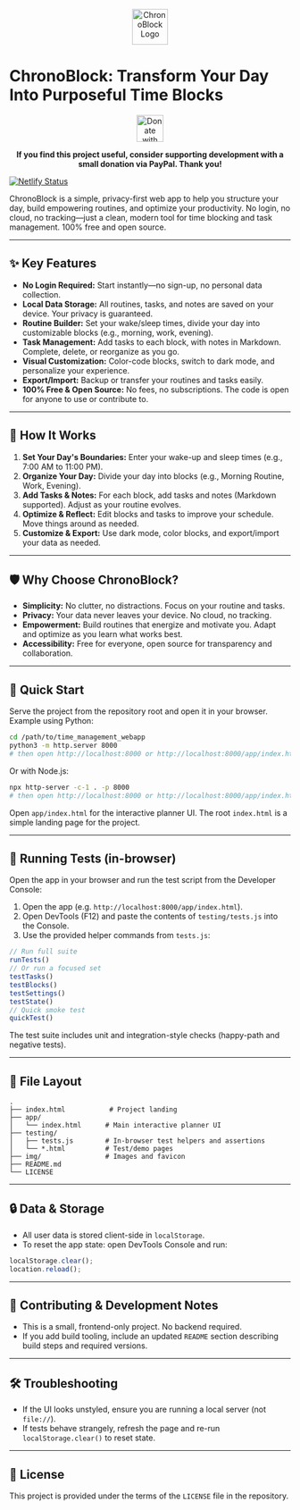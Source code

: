 
<p align="center">
	<img src="./img/favicon.png" alt="ChronoBlock Logo" width="64" height="64" />
</p>

# ChronoBlock: Transform Your Day Into Purposeful Time Blocks

<p align="center">
	<a href="https://www.paypal.com/ncp/payment/KCPSV3QU7342C" target="_blank" rel="noopener noreferrer">
		<img src="https://perlmancamp.org/wp-content/uploads/2023/12/donate-with-paypal-payment-button-free-png-21635275830wcls7sprzu-1.png" alt="Donate with PayPal" style="height:48px;">
	</a>
</p>

<p align="center"><b>If you find this project useful, consider supporting development with a small donation via PayPal. Thank you!</b></p>

[![Netlify Status](https://api.netlify.com/api/v1/badges/029addff-0c26-43a4-a524-c60fbbdc4a4f/deploy-status)](https://app.netlify.com/projects/timemana/deploys)

ChronoBlock is a simple, privacy-first web app to help you structure your day, build empowering routines, and optimize your productivity. No login, no cloud, no tracking—just a clean, modern tool for time blocking and task management. 100% free and open source.


---

## ✨ Key Features

- **No Login Required:** Start instantly—no sign-up, no personal data collection.
- **Local Data Storage:** All routines, tasks, and notes are saved on your device. Your privacy is guaranteed.
- **Routine Builder:** Set your wake/sleep times, divide your day into customizable blocks (e.g., morning, work, evening).
- **Task Management:** Add tasks to each block, with notes in Markdown. Complete, delete, or reorganize as you go.
- **Visual Customization:** Color-code blocks, switch to dark mode, and personalize your experience.
- **Export/Import:** Backup or transfer your routines and tasks easily.
- **100% Free & Open Source:** No fees, no subscriptions. The code is open for anyone to use or contribute to.


---

## 🚀 How It Works

1. **Set Your Day's Boundaries:** Enter your wake-up and sleep times (e.g., 7:00 AM to 11:00 PM).
2. **Organize Your Day:** Divide your day into blocks (e.g., Morning Routine, Work, Evening).
3. **Add Tasks & Notes:** For each block, add tasks and notes (Markdown supported). Adjust as your routine evolves.
4. **Optimize & Reflect:** Edit blocks and tasks to improve your schedule. Move things around as needed.
5. **Customize & Export:** Use dark mode, color blocks, and export/import your data as needed.


---

## 🛡️ Why Choose ChronoBlock?

- **Simplicity:** No clutter, no distractions. Focus on your routine and tasks.
- **Privacy:** Your data never leaves your device. No cloud, no tracking.
- **Empowerment:** Build routines that energize and motivate you. Adapt and optimize as you learn what works best.
- **Accessibility:** Free for everyone, open source for transparency and collaboration.


---

## 🏁 Quick Start

Serve the project from the repository root and open it in your browser. Example using Python:

```bash
cd /path/to/time_management_webapp
python3 -m http.server 8000
# then open http://localhost:8000 or http://localhost:8000/app/index.html
```

Or with Node.js:

```bash
npx http-server -c-1 . -p 8000
# then open http://localhost:8000 or http://localhost:8000/app/index.html
```

Open `app/index.html` for the interactive planner UI. The root `index.html` is a simple landing page for the project.


---

## 🧪 Running Tests (in-browser)

Open the app in your browser and run the test script from the Developer Console:

1. Open the app (e.g. `http://localhost:8000/app/index.html`).
2. Open DevTools (F12) and paste the contents of `testing/tests.js` into the Console.
3. Use the provided helper commands from `tests.js`:

```javascript
// Run full suite
runTests()
// Or run a focused set
testTasks()
testBlocks()
testSettings()
testState()
// Quick smoke test
quickTest()
```

The test suite includes unit and integration-style checks (happy-path and negative tests).


---

## 📁 File Layout

```
.
├── index.html           # Project landing
├── app/
│   └── index.html      # Main interactive planner UI
├── testing/
│   ├── tests.js        # In-browser test helpers and assertions
│   └── *.html          # Test/demo pages
├── img/                # Images and favicon
├── README.md
└── LICENSE
```


---

## 🔒 Data & Storage

- All user data is stored client-side in `localStorage`.
- To reset the app state: open DevTools Console and run:

```javascript
localStorage.clear();
location.reload();
```


---

## 🤝 Contributing & Development Notes

- This is a small, frontend-only project. No backend required.
- If you add build tooling, include an updated `README` section describing build steps and required versions.


---

## 🛠️ Troubleshooting

- If the UI looks unstyled, ensure you are running a local server (not `file://`).
- If tests behave strangely, refresh the page and re-run `localStorage.clear()` to reset state.

---

## 📄 License

This project is provided under the terms of the `LICENSE` file in the repository.
